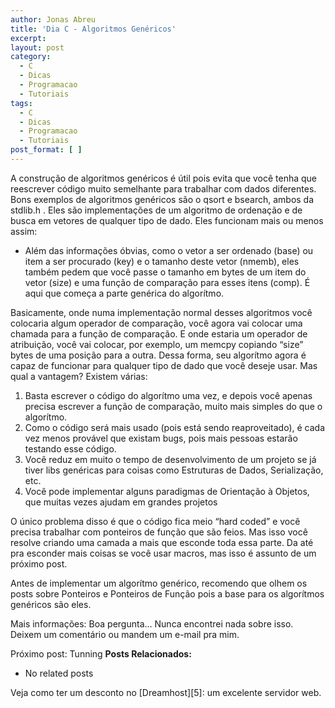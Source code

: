 ```yaml
---
author: Jonas Abreu
title: 'Dia C - Algoritmos Genéricos'
excerpt:
layout: post
category:
  - C
  - Dicas
  - Programacao
  - Tutoriais
tags:
  - C
  - Dicas
  - Programacao
  - Tutoriais
post_format: [ ]
---
```

A construção de algoritmos genéricos é útil pois evita que você tenha que reescrever código muito semelhante para trabalhar com dados diferentes. Bons exemplos de algoritmos genéricos são o qsort e bsearch, ambos da stdlib.h . Eles são implementações de um algoritmo de ordenação e de busca em vetores de qualquer tipo de dado. Eles funcionam mais ou menos assim:  
- Além das informações óbvias, como o vetor a ser ordenado (base) ou item a ser procurado (key) e o tamanho deste vetor (nmemb), eles também pedem que você passe o tamanho em bytes de um item do vetor (size) e uma função de comparação para esses itens (comp). É aqui que começa a parte genérica do algorítmo.

Basicamente, onde numa implementação normal desses algoritmos você colocaria algum operador de comparação, você agora vai colocar uma chamada para a função de comparação. E onde estaria um operador de atribuição, você vai colocar, por exemplo, um memcpy copiando “size” bytes de uma posição para a outra. Dessa forma, seu algorítmo agora é capaz de funcionar para qualquer tipo de dado que você deseje usar. Mas qual a vantagem? Existem várias:

1.  Basta escrever o código do algorítmo uma vez, e depois você apenas precisa escrever a função de comparação, muito mais simples do que o algorítmo.
2.  Como o código será mais usado (pois está sendo reaproveitado), é cada vez menos provável que existam bugs, pois mais pessoas estarão testando esse código.
3.  Você reduz em muito o tempo de desenvolvimento de um projeto se já tiver libs genéricas para coisas como Estruturas de Dados, Serialização, etc.
4.  Você pode implementar alguns paradigmas de Orientação à Objetos, que muitas vezes ajudam em grandes projetos

O único problema disso é que o código fica meio “hard coded” e você precisa trabalhar com ponteiros de função que são feios. Mas isso você resolve criando uma camada a mais que esconde toda essa parte. Da até pra esconder mais coisas se você usar macros, mas isso é assunto de um próximo post.

Antes de implementar um algorítmo genérico, recomendo que olhem os posts sobre Ponteiros e Ponteiros de Função pois a base para os algorítmos genéricos são eles.

Mais informações: Boa pergunta… Nunca encontrei nada sobre isso. Deixem um comentário ou mandem um e-mail pra mim.

Próximo post: Tunning 
**Posts Relacionados:** 
*   No related posts










Veja como ter um desconto no [Dreamhost][5]: um excelente servidor web.






